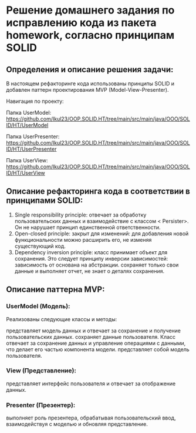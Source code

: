# Решение домашнего задания по исправлению кода из пакета homework, согласно принципам SOLID

## Определения и описание решения задачи:

В настоящем  рефакторинге кода использованы принципы SOLID и добавлен паттерн проектирования MVP (Model-View-Presenter).

Навигация по проекту:

Папка UserModel: https://github.com/Ikul23/OOP.SOLID.HT/tree/main/src/main/java/OOO/SOLID/HT/UserModel

Папка UserPresenter: https://github.com/Ikul23/OOP.SOLID.HT/tree/main/src/main/java/OOO/SOLID/HT/UserPresenter

Папка UserView: https://github.com/Ikul23/OOP.SOLID.HT/tree/main/src/main/java/OOO/SOLID/HT/UserView

## Описание рефакторинга кода в соответствии в принципами SOLID:

 1. Single responsibility principle:
<UserModel> отвечает за обработку пользовательских данных и взаимодействие с классом < Persister>.
Он не нарушает принцип единственной ответственности.
 2. Open-closed principle:
<UserModel> закрыт для изменений: для добавления новой функциональности можно расширить его,
не изменяя существующий код.
3. Dependency inversion principle:
класс <Persister> принимает объект <User> для сохранения. Это следует принципу инверсии зависимостей:
зависимость <UserModel> от <Persister> основана на абстракции.
<User> сохраняет только свои данные и выполняет отчет, не знает о деталях сохранения.

## Описание паттерна  MVP:

### UserModel (Модель):
Реализованы следующие классы и методы:

<UserModel> представляет модель данных и отвечает за сохранение и получение пользовательских данных.
<Persister> сохраняет данные пользователя. Класс <Persister> отвечает за сохранение данных
и управление операциями с данными, что делает его частью компонента модели.
<User> представляет собой модель пользователя.

### View (Представление):

<UserView> представляет интерфейс пользователя и отвечает за отображение данных.

### Presenter (Презентер):

<UserPresenter> выполняет роль презентера, обрабатывая пользовательский ввод,
взаимодействуя с моделью и обновляя представление.